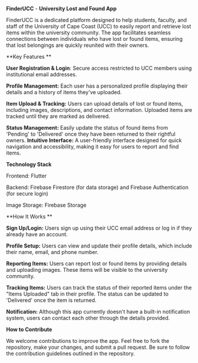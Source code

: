 **FinderUCC** - **University Lost and Found App**

FinderUCC is a dedicated platform designed to help students, faculty, and staff of the University of Cape Coast (UCC) to easily report and retrieve lost items within the university community. The app facilitates seamless connections between individuals who have lost or found items, ensuring that lost belongings are quickly reunited with their owners.

**Key Features
**

**User Registration & Login**: Secure access restricted to UCC members using institutional email addresses.

**Profile Management:** Each user has a personalized profile displaying their details and a history of items they've uploaded.

**Item Upload & Tracking:** Users can upload details of lost or found items, including images, descriptions, and contact information. Uploaded items are tracked until they are marked as delivered.

**Status Management:** Easily update the status of found items from 'Pending' to 'Delivered' once they have been returned to their rightful owners.
**Intuitive Interface:** A user-friendly interface designed for quick navigation and accessibility, making it easy for users to report and find items.

**Technology Stack**

Frontend: Flutter

Backend: Firebase Firestore (for data storage) and Firebase Authentication (for secure login)

Image Storage: Firebase Storage

**How It Works
**

**Sign Up/Login:** Users sign up using their UCC email address or log in if they already have an account.

**Profile Setup:** Users can view and update their profile details, which include their name, email, and phone number.

**Reporting Items:** Users can report lost or found items by providing details and uploading images. These items will be visible to the university community.

**Tracking Items:** Users can track the status of their reported items under the "Items Uploaded" tab in their profile. The status can be updated to 'Delivered' once the item is returned.

**Notification:** Although this app currently doesn't have a built-in notification system, users can contact each other through the details provided.

**How to Contribute**

We welcome contributions to improve the app. Feel free to fork the repository, make your changes, and submit a pull request. Be sure to follow the contribution guidelines outlined in the repository.
